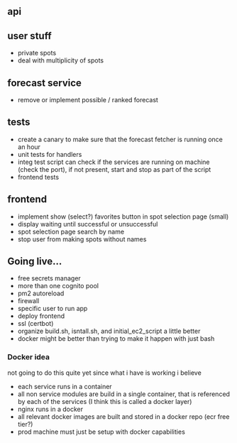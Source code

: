 ## api

## user stuff
* private spots
* deal with multiplicity of spots

## forecast service
* remove or implement possible / ranked forecast

## tests
* create a canary to make sure that the forecast fetcher is running once an hour
* unit tests for handlers
* integ test script can check if the services are running on machine (check the port), if not present, start and stop as part of the script
* frontend tests

## frontend
* implement show (select?) favorites button in spot selection page (small)
* display waiting until successful or unsuccessful
* spot selection page search by name
* stop user from making spots without names

## Going live...
* free secrets manager
* more than one cognito pool
* pm2 autoreload
* firewall
* specific user to run app
* deploy frontend
* ssl (certbot)
* organize build.sh, isntall.sh, and initial\_ec2\_script a little better
* docker might be better than trying to make it happen with just bash

### Docker idea
not going to do this quite yet since what i have is working i believe
* each service runs in a container
* all non service modules are build in a single container, that is referenced by each of the services (I think this is called a docker layer)
* nginx runs in a docker
* all relevant docker images are built and stored in a docker repo (ecr free tier?)
* prod machine must just be setup with docker capabilities
